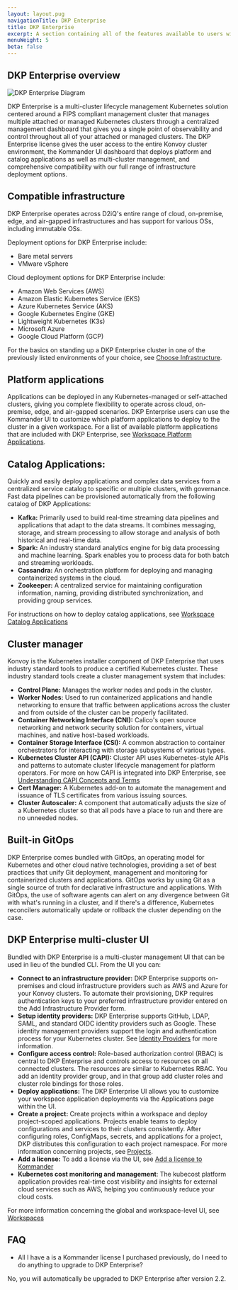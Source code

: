 ```yaml
---
layout: layout.pug
navigationTitle: DKP Enterprise
title: DKP Enterprise
excerpt: A section containing all of the features available to users with a DKP Enterprise license.
menuWeight: 5
beta: false
---
```


## DKP Enterprise overview

![DKP Enterprise Diagram](../img/dkpenterprisediagram.png)

DKP Enterprise is a multi-cluster lifecycle management Kubernetes solution centered around a FIPS compliant management cluster that manages multiple attached or managed Kubernetes clusters through a centralized management dashboard that gives you a single point of observability and control throughout all of your attached or managed clusters. The DKP Enterprise license gives the user access to the entire Konvoy cluster environment, the Kommander UI dashboard that deploys platform and catalog applications as well as multi-cluster management, and comprehensive compatibility with our full range of infrastructure deployment options.

## Compatible infrastructure

DKP Enterprise operates across D2iQ's entire range of cloud, on-premise, edge, and air-gapped infrastructures and has support for various OSs, including immutable OSs.

Deployment options for DKP Enterprise include:

* Bare metal servers
* VMware vSphere   

Cloud deployment options for DKP Enterprise include:

* Amazon Web Services (AWS)
* Amazon Elastic Kubernetes Service (EKS)
* Azure Kubernetes Service (AKS)
* Google Kubernetes Engine (GKE)
* Lightweight Kubernetes (K3s)
* Microsoft Azure
* Google Cloud Platform (GCP)

For the basics on standing up a DKP Enterprise cluster in one of the previously listed environments of your choice, see [Choose Infrastructure][choose-infrastructure].  

## Platform applications

Applications can be deployed in any Kubernetes-managed or self-attached clusters, giving you complete flexibility to operate across cloud, on-premise, edge, and air-gapped scenarios. DKP Enterprise users can use the Kommander UI to customize which platform applications to deploy to the cluster in a given workspace. For a list of available platform applications that are included with DKP Enterprise, see [Workspace Platform Applications][workspaceplatform].

## Catalog Applications:

Quickly and easily deploy applications and complex data services from a centralized service catalog to specific or multiple clusters, with governance. Fast data pipelines can be provisioned automatically from the following catalog of DKP Applications:

* **Kafka:** Primarily used to build real-time streaming data pipelines and applications that adapt to the data streams. It combines messaging, storage, and stream processing to allow storage and analysis of both historical and real-time data.
* **Spark:** An industry standard analytics engine for big data processing and machine learning. Spark enables you to process data for both batch and streaming workloads.
* **Cassandra:** An orchestration platform for deploying and managing containerized systems in the cloud.
* **Zookeeper:** A centralized service for maintaining configuration information, naming, providing distributed synchronization, and providing group services.

 For instructions on how to deploy catalog applications, see [Workspace Catalog Applications][workspacecatapps]

## Cluster manager

Konvoy is the Kubernetes installer component of DKP Enterprise that uses industry standard tools to produce a certified Kubernetes cluster. These industry standard tools create a cluster management system that includes:

* **Control Plane:** Manages the worker nodes and pods in the cluster.
* **Worker Nodes:** Used to run containerized applications and handle networking to ensure that traffic between applications across the cluster and from outside of the cluster can be properly facilitated.
* **Container Networking Interface (CNI):** Calico's open source networking and network security solution for containers, virtual machines, and native host-based workloads.
* **Container Storage Interface (CSI):** A common abstraction to container orchestrators for interacting with storage subsystems of various types.
* **Kubernetes Cluster API (CAPI):** Cluster API uses Kubernetes-style APIs and patterns to automate cluster lifecycle management for platform operators. For more on how CAPI is integrated into DKP Enterprise, see [Understanding CAPI Concepts and Terms][capi-concepts-and-terms]
* **Cert Manager:** A Kubernetes add-on to automate the management and issuance of TLS certificates from various issuing sources.
* **Cluster Autoscaler:** A component that automatically adjusts the size of a Kubernetes cluster so that all pods have a place to run and there are no unneeded nodes.

## Built-in GitOps

DKP Enterprise comes bundled with GitOps, an operating model for Kubernetes and other cloud native technologies, providing a set of best practices that unify Git deployment, management and monitoring for containerized clusters and applications. GitOps works by using Git as a single source of truth for declarative infrastructure and applications. With GitOps, the use of software agents can alert on any divergence between Git with what's running in a cluster, and if there's a difference, Kubernetes reconcilers automatically update or rollback the cluster depending on the case.

## DKP Enterprise multi-cluster UI

Bundled with DKP Enterprise is a multi-cluster management UI that can be used in lieu of the bundled CLI. From the UI you can:

* **Connect to an infrastructure provider:** DKP Enterprise supports on-premises and cloud infrastructure providers such as AWS and Azure for your Konvoy clusters. To automate their provisioning, DKP requires authentication keys to your preferred infrastructure provider entered on the Add Infrastructure Provider form.
* **Setup identity providers:** DKP Enterprise supports GitHub, LDAP, SAML, and standard OIDC identity providers such as Google. These identity management providers support the login and authentication process for your Kubernetes cluster. See [Identity Providers][identityprov] for more information.
* **Configure access control:** Role-based authorization control (RBAC) is central to DKP Enterprise and controls access to resources on all connected clusters. The resources are similar to Kubernetes RBAC. You add an identity provider group, and in that group add cluster roles and cluster role bindings for those roles.
* **Deploy applications:** The DKP Enterprise UI allows you to customize your workspace application deployments via the Applications page within the UI.
* **Create a project:** Create projects within a workspace and deploy project-scoped applications. Projects enable teams to deploy configurations and services to their clusters consistently. After configuring roles, ConfigMaps, secrets, and applications for a project, DKP distributes this configuration to each project namespace. For more information concerning projects, see [Projects][projects].
* **Add a license:** To add a license via the UI, see [Add a license to Kommander][addlicense]
* **Kubernetes cost monitoring and management**: The kubecost platform application provides real-time cost visibility and insights for external cloud services such as AWS, helping you continuously reduce your cloud costs.

For more information concerning the global and workspace-level UI, see [Workspaces][workspaces]

## FAQ

* All I have a is a Kommander license I purchased previously, do I need to do anything to upgrade to DKP Enterprise?

No, you will automatically be upgraded to DKP Enterprise after version 2.2.

[choose-infrastructure]: .../konvoy/2.2/choose-infrastructure/
[projects]: .../projects/
[catapps]: https://d2iq.com/service-catalog
[workspacecatapps]: .../workspaces/applications/catalog-applications/
[identityprov]: .../operations/identity-providers/
[workspaceplatform]: .../workspaces/applications/platform-applications/
[capi-concepts-and-terms]: .../konvoy/2.1/major-version-upgrade/capi-concepts-and-terms/
[addlicense]: .../add/
[workspaces]: .../workspaces/
[dkpenterprise]: .../enterprise/
[catapps]: https://d2iq.com/service-catalog
